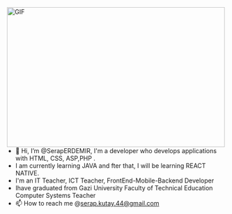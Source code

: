 <img align="right" alt="GIF" src="![giphy](https://github.com/SerapERDEMIR/SerapERDEMIR/assets/143954976/e08f8baf-1378-428f-bcd9-a2d8c65b0ec9)" width="500" height="320" />

- 👋 Hi, I’m @SerapERDEMIR, I'm a developer who develops applications with HTML, CSS, ASP,PHP .
- I am currently learning JAVA and fter that, I will be learning REACT NATIVE.
- I'm an IT Teacher, ICT Teacher, FrontEnd-Mobile-Backend Developer 
- Ihave graduated from Gazi University Faculty of Technical Education Computer Systems Teacher
- 📫 How to reach me @serap.kutay.44@gmail.com


